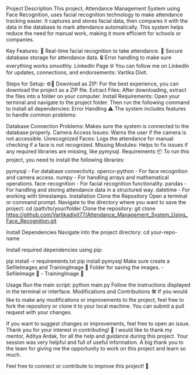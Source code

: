 Project Description
This project, Attendance Management System using Face Recognition, uses facial recognition technology to make attendance tracking easier. It captures and stores facial data, then compares it with the data in the database to mark attendance automatically. This system helps reduce the need for manual work, making it more efficient for schools or companies.

Key Features:
🏫 Real-time facial recognition to take attendance.
💾 Secure database storage for attendance data.
🔒 Error handling to make sure everything works smoothly.
LinkedIn Page 🌐
You can follow me on LinkedIn for updates, connections, and endorsements: Vartika Dixit.

Steps for Setup: ⚙📂
Download as ZIP:
For the best experience, you can download the project as a ZIP file.
Extract Files:
After downloading, extract the files into a folder on your computer.
Install Requirements:
Open your terminal and navigate to the project folder. Then run the following command to install all dependencies:
Error Handling ⚠️
The system includes features to handle common problems:

Database Connection Problems: Makes sure the system is connected to the database properly.
Camera Access Issues: Warns the user if the camera is not accessible.
Unrecognized Faces: Logs the attendance for manual checking if a face is not recognized.
Missing Modules: Helps to fix issues if any required libraries are missing, like pymysql.
Requirements 📦
To run this project, you need to install the following libraries:

pymysql - For database connectivity.
opencv-python - For face recognition and camera access.
numpy - For handling arrays and mathematical operations.
face-recognition - For facial recognition functionality.
pandas - For handling and storing attendance data in a structured way.
datetime - For working with timestamps.
Installation
Clone the Repository
Open a terminal or command prompt.
Navigate to the directory where you want to save the project:
cd /path/to/your/folder
Clone the repository:
 git clone https://github.com/Vartikadixit77/Attendance_Management_System_Using_Face_Recognition.git

Install Dependencies
Navigate into the project directory: cd your-repo-name

Install required dependencies using pip:

pip install -r requirements.txt
pip install pymysql
Make sure create a SefileImages and TrainingImage 📂 Folder for saving the images. - SefileImage 📂 - TrainingImage 📂

Usage
Run the main script:
python main.py
Follow the instructions displayed in the terminal or interface.
Modifications and Contributions 🛠️
If you would like to make any modifications or improvements to the project, feel free to fork the repository or clone it to your local machine. You can submit a pull request with your changes.

If you want to suggest changes or improvements, feel free to open an issue.
Thank you for your interest in contributing! 🚀
I would like to thank my mentor, Aditya Ardak, for all the help and guidance during this project. Your session was very helpful and full of useful information. A big thank you to the team for giving me the opportunity to work on this project and learn so much.

Feel free to connect or contribute to improve this project! 🚀
